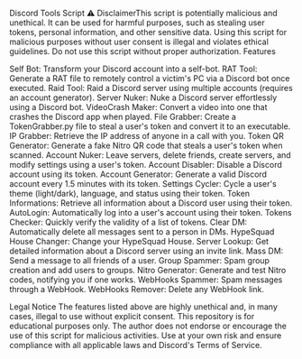 Discord Tools Script
⚠️ DisclaimerThis script is potentially malicious and unethical. It can be used for harmful purposes, such as stealing user tokens, personal information, and other sensitive data. Using this script for malicious purposes without user consent is illegal and violates ethical guidelines. Do not use this script without proper authorization.
Features

Self Bot: Transform your Discord account into a self-bot.
RAT Tool: Generate a RAT file to remotely control a victim's PC via a Discord bot once executed.
Raid Tool: Raid a Discord server using multiple accounts (requires an account generator).
Server Nuker: Nuke a Discord server effortlessly using a Discord bot.
VideoCrash Maker: Convert a video into one that crashes the Discord app when played.
File Grabber: Create a TokenGrabber.py file to steal a user's token and convert it to an executable.
IP Grabber: Retrieve the IP address of anyone in a call with you.
Token QR Generator: Generate a fake Nitro QR code that steals a user's token when scanned.
Account Nuker: Leave servers, delete friends, create servers, and modify settings using a user's token.
Account Disabler: Disable a Discord account using its token.
Account Generator: Generate a valid Discord account every 1.5 minutes with its token.
Settings Cycler: Cycle a user's theme (light/dark), language, and status using their token.
Token Informations: Retrieve all information about a Discord user using their token.
AutoLogin: Automatically log into a user's account using their token.
Tokens Checker: Quickly verify the validity of a list of tokens.
Clear DM: Automatically delete all messages sent to a person in DMs.
HypeSquad House Changer: Change your HypeSquad House.
Server Lookup: Get detailed information about a Discord server using an invite link.
Mass DM: Send a message to all friends of a user.
Group Spammer: Spam group creation and add users to groups.
Nitro Generator: Generate and test Nitro codes, notifying you if one works.
WebHooks Spammer: Spam messages through a WebHook.
WebHooks Remover: Delete any WebHook link.

Legal Notice
The features listed above are highly unethical and, in many cases, illegal to use without explicit consent. This repository is for educational purposes only. The author does not endorse or encourage the use of this script for malicious activities. Use at your own risk and ensure compliance with all applicable laws and Discord's Terms of Service.

